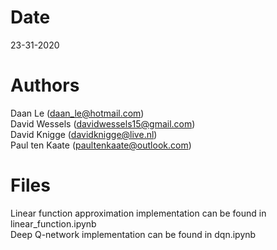 # Date
23-31-2020

# Authors
Daan Le (daan_le@hotmail.com) <br>
David Wessels (davidwessels15@gmail.com) <br>
David Knigge (davidknigge@live.nl) <br>
Paul ten Kaate (paultenkaate@outlook.com) <br>

# Files 
Linear function approximation implementation can be found in linear_function.ipynb<br>
Deep Q-network implementation can be found in dqn.ipynb
